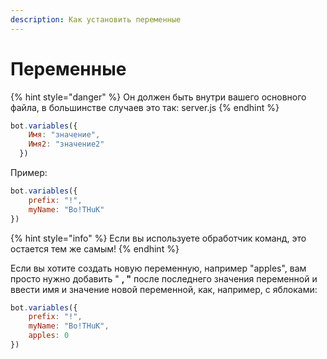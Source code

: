 ```yaml
---
description: Как установить переменные
---
```


# Переменные

{% hint style="danger" %}
Он должен быть внутри вашего основного файла, в большинстве случаев это так: server.js
{% endhint %}

```javascript
bot.variables({
    Имя: "значение",
    Имя2: "значение2"
  })
```

Пример:

```javascript
bot.variables({
    prefix: "!",
    myName: "Bo!THuK"
})
```

{% hint style="info" %}
Если вы используете обработчик команд, это остается тем же самым!
{% endhint %}

Если вы хотите создать новую переменную, например "apples", вам просто нужно добавить " **, "** после последнего значения переменной и ввести имя и значение новой переменной, как, например, с яблоками:

```javascript
bot.variables({
    prefix: "!",
    myName: "Bo!THuK",
    apples: 0
})
```

